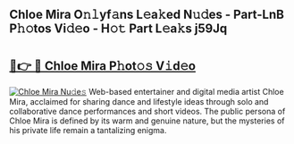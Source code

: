 ## Chloe Mira O𝚗𝚕yf𝚊ns L𝚎a𝚔ed N𝚞𝚍es - Part-LnB P𝚑𝚘tos Vi𝚍𝚎o - H𝚘𝚝 Part L𝚎a𝚔s j59Jq

# <h2><a href="http://kf607m.oniu.top/?m=Chloe+Mira">🔗👉 🔴 Chloe Mira P𝚑ot𝚘𝚜 V𝚒d𝚎o</a></h2>

[![Chloe Mira Nu𝚍e𝚜](https://i.imgur.com/0qMVB7G.gif)](http://kf607m.oniu.top/?m=Chloe+Mira)
Web-based entertainer and digital media artist Chloe Mira, acclaimed for sharing dance and lifestyle ideas through solo and collaborative dance performances and short videos. The public persona of Chloe Mira is defined by its warm and genuine nature, but the mysteries of his private life remain a tantalizing enigma.  
